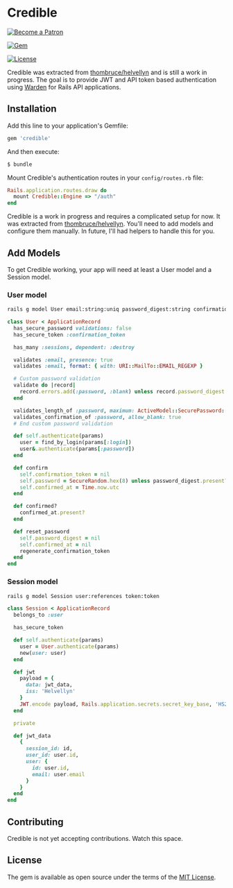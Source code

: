 # Credible

[![Become a Patron](https://c5.patreon.com/external/logo/become_a_patron_button.png)](https://www.patreon.com/thombruce)

[![Gem](https://img.shields.io/gem/v/credible?logo=rubygems)](https://rubygems.org/gems/credible)

[![License](https://img.shields.io/badge/license-MIT-green.svg)](MIT-LICENSE)

Credible was extracted from [thombruce/helvellyn](https://github.com/thombruce/helvellyn) and is still a work in progress. The goal is to provide JWT and API token based authentication using [Warden](https://github.com/wardencommunity/warden/) for Rails API applications.

## Installation

Add this line to your application's Gemfile:

```ruby
gem 'credible'
```

And then execute:
```bash
$ bundle
```

Mount Credible's authentication routes in your `config/routes.rb` file:

```ruby
Rails.application.routes.draw do
  mount Credible::Engine => "/auth"
end
```

Credible is a work in progress and requires a complicated setup for now. It was extracted from [thombruce/helvellyn](https://github.com/thombruce/helvellyn). You'll need to add models and configure them manually. In future, I'll had helpers to handle this for you.

## Add Models

To get Credible working, your app will need at least a User model and a Session model.

### User model

```bash
rails g model User email:string:uniq password_digest:string confirmation_token:token confirmed_at:datetime
```

```ruby
class User < ApplicationRecord
  has_secure_password validations: false
  has_secure_token :confirmation_token

  has_many :sessions, dependent: :destroy

  validates :email, presence: true
  validates :email, format: { with: URI::MailTo::EMAIL_REGEXP }

  # Custom password validation
  validate do |record|
    record.errors.add(:password, :blank) unless record.password_digest.present? || record.confirmation_token.present?
  end

  validates_length_of :password, maximum: ActiveModel::SecurePassword::MAX_PASSWORD_LENGTH_ALLOWED
  validates_confirmation_of :password, allow_blank: true
  # End custom password validation

  def self.authenticate(params)
    user = find_by_login(params[:login])
    user&.authenticate(params[:password])
  end

  def confirm
    self.confirmation_token = nil
    self.password = SecureRandom.hex(8) unless password_digest.present?
    self.confirmed_at = Time.now.utc
  end

  def confirmed?
    confirmed_at.present?
  end

  def reset_password
    self.password_digest = nil
    self.confirmed_at = nil
    regenerate_confirmation_token
  end
end
```

### Session model

```bash
rails g model Session user:references token:token
```

```ruby
class Session < ApplicationRecord
  belongs_to :user

  has_secure_token

  def self.authenticate(params)
    user = User.authenticate(params)
    new(user: user)
  end

  def jwt
    payload = {
      data: jwt_data,
      iss: 'Helvellyn'
    }
    JWT.encode payload, Rails.application.secrets.secret_key_base, 'HS256' # [1]
  end

  private

  def jwt_data
    {
      session_id: id,
      user_id: user.id,
      user: {
        id: user.id,
        email: user.email
      }
    }
  end
end
```

## Contributing

Credible is not yet accepting contributions. Watch this space.

## License

The gem is available as open source under the terms of the [MIT License](https://opensource.org/licenses/MIT).
